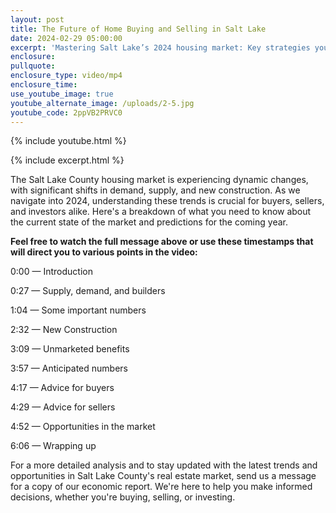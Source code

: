 ```yaml
---
layout: post
title: The Future of Home Buying and Selling in Salt Lake
date: 2024-02-29 05:00:00
excerpt: 'Mastering Salt Lake’s 2024 housing market: Key strategies you need.'
enclosure:
pullquote:
enclosure_type: video/mp4
enclosure_time:
use_youtube_image: true
youtube_alternate_image: /uploads/2-5.jpg
youtube_code: 2ppVB2PRVC0
---
```

{% include youtube.html %}

{% include excerpt.html %}

The Salt Lake County housing market is experiencing dynamic changes, with significant shifts in demand, supply, and new construction. As we navigate into 2024, understanding these trends is crucial for buyers, sellers, and investors alike. Here's a breakdown of what you need to know about the current state of the market and predictions for the coming year.

**Feel free to watch the full message above or use these timestamps that will direct you to various points in the video:**

0:00 — Introduction

0:27 — Supply, demand, and builders

1:04 — Some important numbers

2:32 — New Construction

3:09 — Unmarketed benefits

3:57 — Anticipated numbers

4:17 — Advice for buyers

4:29 — Advice for sellers

4:52 — Opportunities in the market

6:06 — Wrapping up

For a more detailed analysis and to stay updated with the latest trends and opportunities in Salt Lake County's real estate market, send us a message for a copy of our economic report. We're here to help you make informed decisions, whether you're buying, selling, or investing.